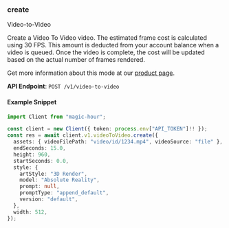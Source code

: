 
### create <a name="create"></a>
Video-to-Video

Create a Video To Video video. The estimated frame cost is calculated using 30 FPS. This amount is deducted from your account balance when a video is queued. Once the video is complete, the cost will be updated based on the actual number of frames rendered.
  
Get more information about this mode at our [product page](/products/video-to-video).
  

**API Endpoint**: `POST /v1/video-to-video`

#### Example Snippet

```typescript
import Client from "magic-hour";

const client = new Client({ token: process.env["API_TOKEN"]!! });
const res = await client.v1.videoToVideo.create({
  assets: { videoFilePath: "video/id/1234.mp4", videoSource: "file" },
  endSeconds: 15.0,
  height: 960,
  startSeconds: 0.0,
  style: {
    artStyle: "3D Render",
    model: "Absolute Reality",
    prompt: null,
    promptType: "append_default",
    version: "default",
  },
  width: 512,
});
```
